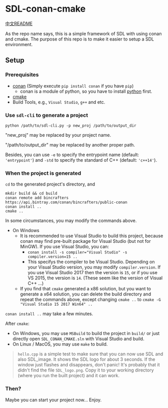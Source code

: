 # SDL-conan-cmake

[中文README](./README_zh.md)

As the repo name says, this is a simple framework of SDL with using conan and cmake. The purpose of this repo is to make it easier to setup a SDL environment.

## Setup

### Prerequisites

+ [conan](https://docs.conan.io/en/latest/introduction.html) (Simply execute `pip install conan` if you have `pip`)
	+ conan is a module of python, so you have to install [python](https://www.python.org/) first.
+ [cmake](https://cmake.org/)
+ Build Tools, e.g., `Visual Studio`, `g++` and etc.

### Use `sdl-cli` to generate a project

```
python /path/to/sdl-cli.py -p new_proj /path/to/output_dir
```

"new_proj" may be replaced by your project name.

"/path/to/output_dir" may be replaced by another proper path.

Besides, you can use `-e` to specify the entrypoint name (default: `'entrypoint'`) and `-std` to specify the standard of C++ (default: `'c++14'`).

### When the project is generated

`cd` to the generated project's directory, and

```
mkdir build && cd build
conan remote add bincrafters https://api.bintray.com/conan/bincrafters/public-conan
conan install ..
cmake ..
```

In some circumstances, you may modify the commands above.

+ On Windows
	+ It is recommended to use Visual Studio to build this project, because conan may find pre-built package for Visual Studio (but not for MinGW). If you use Visual Studio, you can:
		+ `conan install -s compiler="Visual Studio" -s compiler.version=15 ..`
		+ This specifys the compiler to be Visual Studio. Depending on your Visual Studio version, you may modify `compiler.version`. If you use Visual Studio 2017 then the version is `15`, or if you use VS 2015, the version is `14`. (These seem like the version of Visual C++ ...)
	+ If you find that `cmake` generated a x86 solution, but you want to generate a x64 solution, you can delete the build directory and repeat the commands above, except changing `cmake ..` to `cmake -G "Visual Studio 15 2017 Win64" ..`

`conan install ..` may take a few minutes.

After `cmake`:

+ On Windows, you may use `MSBuild` to build the project in `build/` or just directly open `SDL_CONAN_CMAKE.sln` with Visual Studio and build.
+ On Linux / MacOS, you may use `make` to build.

> `hello.cpp` is a simple test to make sure that you can now use SDL and also SDL_image. It shows the SDL logo for about 3 seconds.
> If the window just flashes and disappears, don't panic! It's probably that it didn't find the file `SDL_logo.png`.
> Copy it to your working directory (where you run the built project) and it can work.

### Then?

Maybe you can start your project now... Enjoy.
